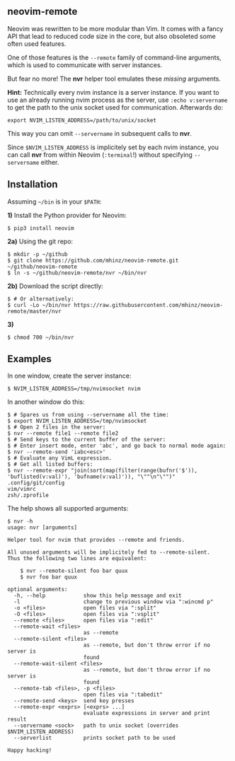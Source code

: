 neovim-remote
-------------

Neovim was rewritten to be more modular than Vim. It comes with a fancy API that
lead to reduced code size in the core, but also obsoleted some often used
features.

One of those features is the `--remote` family of command-line arguments, which
is used to communicate with server instances.

But fear no more! The **nvr** helper tool emulates these *missing* arguments.

**Hint:** Technically every nvim instance is a server instance. If you want to
use an already running nvim process as the server, use `:echo v:servername` to
get the path to the unix socket used for communication. Afterwards do:
```
export NVIM_LISTEN_ADDRESS=/path/to/unix/socket
```

This way you can omit `--servername` in subsequent calls to **nvr**.

Since `$NVIM_LISTEN_ADDRESS` is implicitely set by each nvim instance, you can
call **nvr** from within Neovim (`:terminal`!) without specifying
`--servername` either.

Installation
------------

Assuming `~/bin` is in your `$PATH`:

**1)** Install the Python provider for Neovim:
```
$ pip3 install neovim
```

**2a)** Using the git repo:
```
$ mkdir -p ~/github
$ git clone https://github.com/mhinz/neovim-remote.git ~/github/neovim-remote
$ ln -s ~/github/neovim-remote/nvr ~/bin/nvr
```

**2b)** Download the script directly:
```
$ # Or alternatively:
$ curl -Lo ~/bin/nvr https://raw.githubusercontent.com/mhinz/neovim-remote/master/nvr
```

**3)**
```
$ chmod 700 ~/bin/nvr
```

Examples
---------

In one window, create the server instance:
```
$ NVIM_LISTEN_ADDRESS=/tmp/nvimsocket nvim
```
In another window do this:
```shell
$ # Spares us from using --servername all the time:
$ export NVIM_LISTEN_ADDRESS=/tmp/nvimsocket
$ # Open 2 files in the server:
$ nvr --remote file1 --remote file2
$ # Send keys to the current buffer of the server:
$ # Enter insert mode, enter 'abc', and go back to normal mode again:
$ nvr --remote-send 'iabc<esc>'
$ # Evaluate any VimL expression.
$ # Get all listed buffers:
$ nvr --remote-expr "join(sort(map(filter(range(bufnr('$')), 'buflisted(v:val)'), 'bufname(v:val)')), "\""\n"\"")"
.config/git/config
vim/vimrc
zsh/.zprofile
```

The help shows all supported arguments:
```
$ nvr -h
usage: nvr [arguments]

Helper tool for nvim that provides --remote and friends.

All unused arguments will be implicitely fed to --remote-silent.
Thus the following two lines are equivalent:

    $ nvr --remote-silent foo bar quux
    $ nvr foo bar quux

optional arguments:
  -h, --help            show this help message and exit
  -l                    change to previous window via ":wincmd p"
  -o <files>            open files via ":split"
  -O <files>            open files via ":vsplit"
  --remote <files>      open files via ":edit"
  --remote-wait <files>
                        as --remote
  --remote-silent <files>
                        as --remote, but don't throw error if no server is
                        found
  --remote-wait-silent <files>
                        as --remote, but don't throw error if no server is
                        found
  --remote-tab <files>, -p <files>
                        open files via ":tabedit"
  --remote-send <keys>  send key presses
  --remote-expr <exprs> [<exprs> ...]
                        evaluate expressions in server and print result
  --servername <sock>   path to unix socket (overrides $NVIM_LISTEN_ADDRESS)
  --serverlist          prints socket path to be used

Happy hacking!
```

